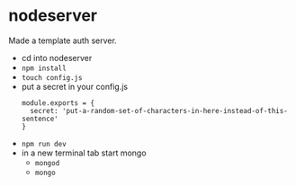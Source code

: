 # nodeserver
Made a template auth server.

- cd into nodeserver
- `npm install`
- `touch config.js`
- put a secret in your config.js 
  ```
  module.exports = {
    secret: 'put-a-random-set-of-characters-in-here-instead-of-this-sentence'
  }
  ```
- `npm run dev`
- in a new terminal tab start mongo 
  - `mongod`
  - `mongo`
  
